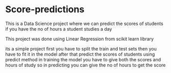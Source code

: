 # Score-predictions

This is a Data Science project where we can predict the scores of students if you have the no of hours a student studies a day

This project was done using Linear Regression from scikit learn library

its a simple project 
first you have to split the train and test sets
then you have to fit it in the model
after that predict the scores of students using predict method
in training the model you have to give both the scores and hours of study
so in predicting you can give the no of hours to get the score
